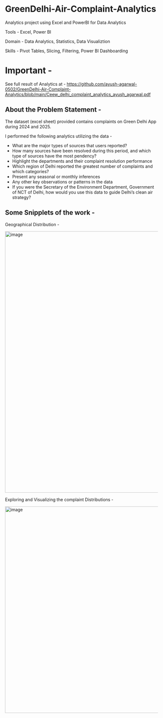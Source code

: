 # GreenDelhi-Air-Complaint-Analytics
Analytics project using Excel and PowerBI for Data Analytics

Tools - Excel, Power BI

Domain - Data Analytics, Statistics, Data Visualiztion 

Skills - Pivot Tables, Slicing, Filtering, Power BI Dashboarding

# Important - 
See full result of Analytics at - https://github.com/ayush-agarwal-0502/GreenDelhi-Air-Complaint-Analytics/blob/main/Ceew_delhi_complaint_analytics_ayush_agarwal.pdf

## About the Problem Statement - 

The dataset (excel sheet) provided contains complaints on Green Delhi App during 2024 and 2025. 

I performed the following analytics utilizing the data - 
-	What are the major types of sources that users reported? 
-	How many sources have been resolved during this period, and which type of sources have the most pendency? 
-	Highlight the departments and their complaint resolution performance 
-	Which region of Delhi reported the greatest number of complaints and which categories?  
-	Present any seasonal or monthly inferences 
-	Any other key observations or patterns in the data  
- If you were the Secretary of the Environment Department, Government of NCT of Delhi, how would you use this data to guide Delhi’s clean air strategy?

## Some Snipplets of the work - 


Geographical Distribution - 


<img width="1540" height="858" alt="image" src="https://github.com/user-attachments/assets/333e0f53-73e5-4b3f-88e5-888ea44a514c" />


Exploring and Visualizing the complaint Distributions -


<img width="1308" height="678" alt="image" src="https://github.com/user-attachments/assets/a6725b22-39bc-4c5f-9312-31ae9853413f" />



